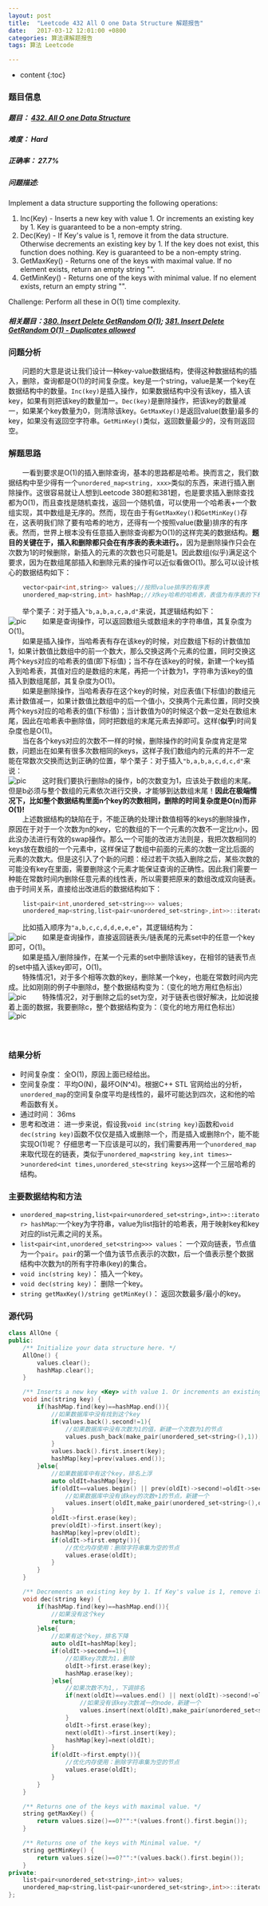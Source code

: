 ```yaml
---
layout: post
title:  "Leetcode 432 All O one Data Structure 解题报告"
date:   2017-03-12 12:01:00 +0800
categories: 算法课解题报告
tags: 算法 Leetcode

---
```


* content
{:toc}

### 题目信息

##### 题目： [432. All O one Data Structure](https://leetcode.com/problems/all-oone-data-structure/?tab=Description)  

##### 难度： Hard  

##### 正确率： 	27.7%  

##### 问题描述:  

Implement a data structure supporting the following operations:  

1. Inc(Key) - Inserts a new key with value 1. Or increments an existing key by 1. Key is guaranteed to be a non-empty string.
1. Dec(Key) - If Key's value is 1, remove it from the data structure. Otherwise decrements an existing key by 1. If the key does not exist, this function does nothing. Key is guaranteed to be a non-empty string.
1. GetMaxKey() - Returns one of the keys with maximal value. If no element exists, return an empty string "".
1. GetMinKey() - Returns one of the keys with minimal value. If no element exists, return an empty string "".  

Challenge: Perform all these in O(1) time complexity.  

##### 相关题目：[380. Insert Delete GetRandom O(1)](https://leetcode.com/problems/insert-delete-getrandom-o1/?tab=Description); [381. Insert Delete GetRandom O(1) - Duplicates allowed](https://leetcode.com/problems/insert-delete-getrandom-o1-duplicates-allowed/?tab=Description)

### 问题分析
　　问题的大意是说让我们设计一种key-value数据结构，使得这种数据结构的插入，删除，查询都是O(1)的时间复杂度。key是一个string，value是某一个key在数据结构中的数量。`Inc(key)`是插入操作，如果数据结构中没有该key，插入该key，如果有则把该key的数量加一。`Dec(key)`是删除操作，把该key的数量减一，如果某个key数量为0，则清除该key。`GetMaxKey()`是返回value(数量)最多的key，如果没有返回空字符串。`GetMinKey()`类似，返回数量最少的，没有则返回空。
  
### 解题思路
　　一看到要求是O(1)的插入删除查询，基本的思路都是哈希。换而言之，我们数据结构中至少得有一个`unordered_map<string, xxx>`类似的东西，来进行插入删除操作。这很容易就让人想到Leetcode 380题和381题，也是要求插入删除查找都为O(1)，而且查找是随机查找，返回一个随机值，可以使用一个哈希表+一个数组实现，其中数组是无序的。然而，现在由于有`GetMaxKey()`和`GetMinKey()`存在，这表明我们除了要有哈希的地方，还得有一个按照value(数量)排序的有序表。然而，世界上根本没有任意插入删除查询都为O(1)的这样完美的数据结构。**题目的关键在于，插入和删除都只会在有序表的表未进行。**，因为是删除操作只会在次数为1的时候删除，新插入的元素的次数也只可能是1。因此数组(似乎)满足这个要求，因为在数组尾部插入和删除元素的操作可以近似看做O(1)。那么可以设计核心的数据结构如下：  
```cpp
	vector<pair<int,string>> values;//按照value排序的有序表
	unordered_map<string,int> hashMap;//对key哈希的哈希表，表值为有序表的下标
```
　　举个栗子：对于插入`"b,a,b,a,c,a,d"`来说，其逻辑结构如下：  
   ![pic](/images/solution1.png)
　　如果是查询操作，可以返回数组头或数组未的字符串值，其复杂度为O(1)。  
　　如果是插入操作，当哈希表有存在该key的时候，对应数组下标的计数值加1，如果计数值比数组中的前一个数大，那么交换这两个元素的位置，同时交换这两个keys对应的哈希表的值(即下标值)；当不存在该key的时候，新建一个key插入到哈希表，其值对应的是数组的末尾，再把一个计数为1，字符串为该key的值插入到数组尾部，其复杂度为O(1)。  
　　如果是删除操作，当哈希表存在这个key的时候，对应表值(下标值)的数组元素计数值减一，如果计数值比数组中的后一个值小，交换两个元素位置，同时交换两个keys对应的哈希表的值(下标值)；当计数值为0的时候这个数一定处在数组末尾，因此在哈希表中删除值，同时把数组的末尾元素去掉即可。这样(**似乎**)时间复杂度也是O(1)。  
　　当在各个keys对应的次数不一样的时候，删除操作的时间复杂度肯定是常数，问题出在如果有很多次数相同的keys，这样子我们数组内的元素的并不一定能在常数次交换而达到正确的位置，举个栗子：对于插入`"b,a,b,a,c,d,c,d"`来说：  
  ![pic](/images/test1.png)
　　这时我们要执行删除`b`的操作，b的次数变为1，应该处于数组的末尾。但是b必须与整个数组的元素依次进行交换，才能够到达数组末尾！**因此在极端情况下，比如整个数据结构里面n个key的次数相同，删除的时间复杂度是O(n)而非O(1)!**  
　　上述数据结构的缺陷在于，不能正确的处理计数值相等的keys的删除操作，原因在于对于一个次数为n的key，它的数组的下一个元素的次数不一定比n小，因此没办法进行有效的swap操作。那么一个可能的改进方法则是，我把次数相同的keys放在数组的一个元素中，这样保证了数组中前面的元素的次数一定比后面的元素的次数大。但是这引入了个新的问题：经过若干次插入删除之后，某些次数的可能没有key在里面，需要删除这个元素才能保证查询的正确性。因此我们需要一种能在常数时间内删除任意元素的线性表，所以需要把原来的数组改成双向链表。由于时间关系，直接给出改进后的数据结构如下：
```cpp
    list<pair<int,unordered_set<string>>> values;
    unordered_map<string,list<pair<unordered_set<string>,int>>::iterator> hashMap;//
```
　　比如插入顺序为`"a,b,c,c,d,d,e,e,e"`，其逻辑结构为：  
  ![pic](/images/solution2.png)
　　如果是查询操作，直接返回链表头/链表尾的元素set中的任意一个key即可，O(1)。  
　　如果是插入/删除操作，在某一个元素的set中删除该key，在相邻的链表节点的set中插入该key即可，O(1)。  
　　特殊情况1，对于多个相等次数的key，删除某一个key，也能在常数时间内完成。比如刚刚的例子中删除d，整个数据结构变为：（变化的地方用红色标出）  
  ![pic](/images/test2.png)
　　特殊情况2，对于删除之后的set为空，对于链表也很好解决，比如说接着上面的数据，我要删除c，整个数据结构变为：（变化的地方用红色标出）  
  ![pic](/images/test3.png)
  
　　
### 结果分析

- 时间复杂度： 全O(1)，原因上面已经给出。
- 空间复杂度： 平均O(N)，最坏O(N^4)。根据C++ STL 官网给出的分析，`unordered_map`的空间复杂度平均是线性的，最坏可能达到四次，这和他的哈希函数有关。
- 通过时间： 36ms
- 思考和改进： 进一步来说，假设我`void inc(string key)`函数和`void dec(string key)`函数不仅仅是插入或删除一个，而是插入或删除n个，能不能实现O(1)呢？ 仔细思考一下应该是可以的，我们需要再用一个`unordered_map`来取代现在的链表，类似于`unordered_map<string key,int times>`->`unordered<int times,unordered_ste<string keys>>`这样一个三层哈希的结构。


### 主要数据结构和方法

- `unordered_map<string,list<pair<unordered_set<string>,int>>::iterator> hashMap`:一个key为字符串，value为list指针的哈希表，用于映射key和key对应的list元素之间的关系。
- `list<pair<int,unordered_set<string>>> values`： 一个双向链表，节点值为一个`pair`。`pair`的第一个值为该节点表示的次数t，后一个值表示整个数据结构中次数为t的所有字符串(key)的集合。
- `void inc(string key)`： 插入一个key。
- `void dec(string key)`： 删除一个key。
- `string getMaxKey()/string getMinKey()`： 返回次数最多/最小的key。

### 源代码

```cpp
class AllOne {
public:
    /** Initialize your data structure here. */
    AllOne() {
        values.clear();
        hashMap.clear();
    }

    /** Inserts a new key <Key> with value 1. Or increments an existing key by 1. */
    void inc(string key) {
        if(hashMap.find(key)==hashMap.end()){
            //如果数据库中没有找到这个key
            if(values.back().second!=1){
                //如果数据库中没有次数为1的值，新建一个次数为1的节点
                values.push_back(make_pair(unordered_set<string>(),1));
            }
            values.back().first.insert(key);
            hashMap[key]=prev(values.end());
        }else{
            //如果数据库中有这个key，排名上浮
            auto oldIt=hashMap[key];
            if(oldIt==values.begin() || prev(oldIt)->second!=oldIt->second+1){
                //如果数据库中没有该key的次数+1的节点，新建一个
                values.insert(oldIt,make_pair(unordered_set<string>(),oldIt->second+1));
            }
            oldIt->first.erase(key);
            prev(oldIt)->first.insert(key);
            hashMap[key]=prev(oldIt);
            if(oldIt->first.empty()){
                //优化内存使用：删除字符串集为空的节点
                values.erase(oldIt);
            }
        }
    }

    /** Decrements an existing key by 1. If Key's value is 1, remove it from the data structure. */
    void dec(string key) {
        if(hashMap.find(key)==hashMap.end()){
            //如果没有这个key
            return;
        }else{
            //如果有这个key，排名下降
            auto oldIt=hashMap[key];
            if(oldIt->second==1){
                //如果key次数为1，删除
                oldIt->first.erase(key);
                hashMap.erase(key);
            }else{
                //如果次数不为1,，下调排名
                if(next(oldIt)==values.end() || next(oldIt)->second!=oldIt->second-1){
                    //如果没有该key次数减一的node，新建一个
                    values.insert(next(oldIt),make_pair(unordered_set<string>(),oldIt->second-1));
                }
                oldIt->first.erase(key);
                next(oldIt)->first.insert(key);
                hashMap[key]=next(oldIt);
            }
            if(oldIt->first.empty()){
                //优化内存使用：删除字符串集为空的节点
                values.erase(oldIt);
            }
        }
    }

    /** Returns one of the keys with maximal value. */
    string getMaxKey() {
        return values.size()==0?"":*(values.front().first.begin());
    }

    /** Returns one of the keys with Minimal value. */
    string getMinKey() {
        return values.size()==0?"":*(values.back().first.begin());
    }
private:
    list<pair<unordered_set<string>,int>> values;
    unordered_map<string,list<pair<unordered_set<string>,int>>::iterator> hashMap;
};
```